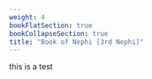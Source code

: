 ```yaml
---
weight: 4
bookFlatSection: true
bookCollapseSection: true
title: "Book of Nephi [3rd Nephi]"
---
```


this is a test